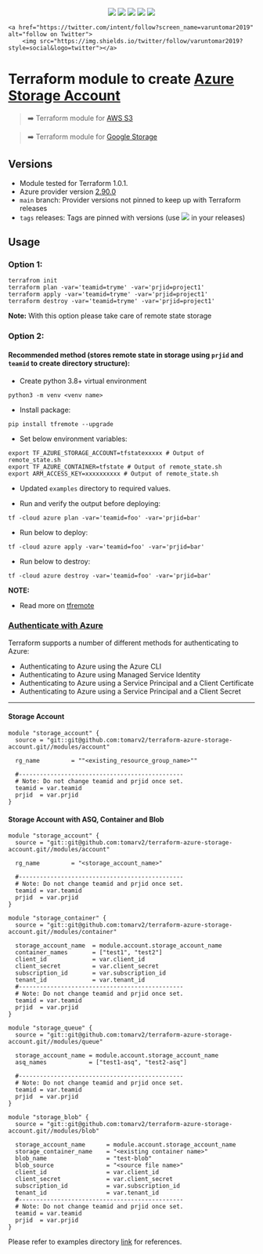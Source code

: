 <p align="center">
    <a href="https://github.com/tomarv2/terraform-azure-storage-account/actions/workflows/pre-commit.yml" alt="Pre Commit">
        <img src="https://github.com/tomarv2/terraform-azure-storage-account/actions/workflows/pre-commit.yml/badge.svg?branch=main" /></a>
    <a href="https://www.apache.org/licenses/LICENSE-2.0" alt="license">
        <img src="https://img.shields.io/github/license/tomarv2/terraform-azure-storage-account" /></a>
    <a href="https://github.com/tomarv2/terraform-azure-storage-account/tags" alt="GitHub tag">
        <img src="https://img.shields.io/github/v/tag/tomarv2/terraform-azure-storage-account" /></a>
    <a href="https://github.com/tomarv2/terraform-azure-storage-account/pulse" alt="Activity">
        <img src="https://img.shields.io/github/commit-activity/m/tomarv2/terraform-azure-storage-account" /></a>
    <a href="https://stackoverflow.com/users/6679867/tomarv2" alt="Stack Exchange reputation">
        <img src="https://img.shields.io/stackexchange/stackoverflow/r/6679867"></a>

    <a href="https://twitter.com/intent/follow?screen_name=varuntomar2019" alt="follow on Twitter">
        <img src="https://img.shields.io/twitter/follow/varuntomar2019?style=social&logo=twitter"></a>
</p>

# Terraform module to create [Azure Storage Account](https://registry.terraform.io/modules/tomarv2/storage-account/azure/latest)

> :arrow_right:  Terraform module for [AWS S3](https://registry.terraform.io/modules/tomarv2/s3/aws/latest)

> :arrow_right:  Terraform module for [Google Storage](https://registry.terraform.io/modules/tomarv2/storage-bucket/google/latest)

## Versions

- Module tested for Terraform 1.0.1.
- Azure provider version [2.90.0](https://registry.terraform.io/providers/hashicorp/azurerm/latest)
- `main` branch: Provider versions not pinned to keep up with Terraform releases
- `tags` releases: Tags are pinned with versions (use <a href="https://github.com/tomarv2/terraform-azure-storage-account/tags" alt="GitHub tag">
        <img src="https://img.shields.io/github/v/tag/tomarv2/terraform-azure-storage-account" /></a> in your releases)

## Usage

### Option 1:

```
terrafrom init
terraform plan -var='teamid=tryme' -var='prjid=project1'
terraform apply -var='teamid=tryme' -var='prjid=project1'
terraform destroy -var='teamid=tryme' -var='prjid=project1'
```
**Note:** With this option please take care of remote state storage

### Option 2:

#### Recommended method (stores remote state in storage using `prjid` and `teamid` to create directory structure):

- Create python 3.8+ virtual environment
```
python3 -m venv <venv name>
```

- Install package:
```
pip install tfremote --upgrade
```

- Set below environment variables:
```
export TF_AZURE_STORAGE_ACCOUNT=tfstatexxxxx # Output of remote_state.sh
export TF_AZURE_CONTAINER=tfstate # Output of remote_state.sh
export ARM_ACCESS_KEY=xxxxxxxxxx # Output of remote_state.sh
```

- Updated `examples` directory to required values.

- Run and verify the output before deploying:
```
tf -cloud azure plan -var='teamid=foo' -var='prjid=bar'
```

- Run below to deploy:
```
tf -cloud azure apply -var='teamid=foo' -var='prjid=bar'
```

- Run below to destroy:
```
tf -cloud azure destroy -var='teamid=foo' -var='prjid=bar'
```

**NOTE:**

- Read more on [tfremote](https://github.com/tomarv2/tfremote)

### [Authenticate with Azure](https://registry.terraform.io/providers/hashicorp/azurerm/latest/docs)

Terraform supports a number of different methods for authenticating to Azure:

- Authenticating to Azure using the Azure CLI
- Authenticating to Azure using Managed Service Identity
- Authenticating to Azure using a Service Principal and a Client Certificate
- Authenticating to Azure using a Service Principal and a Client Secret

---

#### Storage Account

```
module "storage_account" {
  source = "git::git@github.com:tomarv2/terraform-azure-storage-account.git//modules/account"

  rg_name         = ""<existing_resource_group_name>""

  #-----------------------------------------------
  # Note: Do not change teamid and prjid once set.
  teamid = var.teamid
  prjid  = var.prjid
}
```

#### Storage Account with ASQ, Container and Blob

```
module "storage_account" {
  source = "git::git@github.com:tomarv2/terraform-azure-storage-account.git//modules/account"

  rg_name         = "<storage_account_name>"

  #-----------------------------------------------
  # Note: Do not change teamid and prjid once set.
  teamid = var.teamid
  prjid  = var.prjid
}

module "storage_container" {
  source = "git::git@github.com:tomarv2/terraform-azure-storage-account.git//modules/container"

  storage_account_name  = module.account.storage_account_name
  container_names       = ["test1", "test2"]
  client_id             = var.client_id
  client_secret         = var.client_secret
  subscription_id       = var.subscription_id
  tenant_id             = var.tenant_id
  #-----------------------------------------------
  # Note: Do not change teamid and prjid once set.
  teamid = var.teamid
  prjid  = var.prjid
}

module "storage_queue" {
  source = "git::git@github.com:tomarv2/terraform-azure-storage-account.git//modules/queue"

  storage_account_name = module.account.storage_account_name
  asq_names            = ["test1-asq", "test2-asq"]

  #-----------------------------------------------
  # Note: Do not change teamid and prjid once set.
  teamid = var.teamid
  prjid  = var.prjid
}

module "storage_blob" {
  source = "git::git@github.com:tomarv2/terraform-azure-storage-account.git//modules/blob"

  storage_account_name      = module.account.storage_account_name
  storage_container_name    = "<existing container name>"
  blob_name                 = "test-blob"
  blob_source               = "<source file name>"
  client_id                 = var.client_id
  client_secret             = var.client_secret
  subscription_id           = var.subscription_id
  tenant_id                 = var.tenant_id
  #-----------------------------------------------
  # Note: Do not change teamid and prjid once set.
  teamid = var.teamid
  prjid  = var.prjid
}
```

Please refer to examples directory [link](examples) for references.
